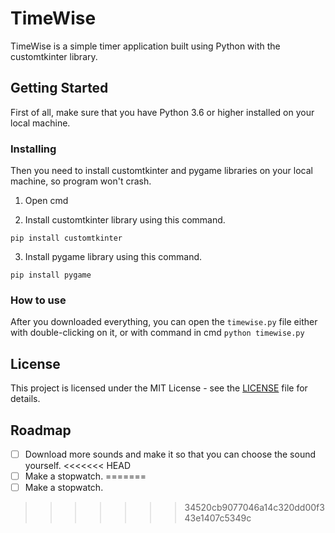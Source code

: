 # TimeWise

TimeWise is a simple timer application built using Python with the customtkinter library.

## Getting Started

First of all, make sure that you have Python 3.6 or higher installed on your local machine.

### Installing

Then you need to install customtkinter and pygame libraries on your local machine, so program won't crash.

1. Open cmd

2. Install customtkinter library using this command.
```
pip install customtkinter
```

3. Install pygame library using this command.

```
pip install pygame
```

### How to use

After you downloaded everything, you can open the `timewise.py` file either with double-clicking on it, or with command in cmd
`python timewise.py`

## License

This project is licensed under the MIT License - see the [LICENSE](LICENSE) file for details.

## Roadmap
 - [ ] Download more sounds and make it so that you can choose the sound yourself.
<<<<<<< HEAD
 - [ ] Make a stopwatch.
=======
 - [ ] Make a stopwatch.
>>>>>>> 34520cb9077046a14c320dd00f343e1407c5349c
